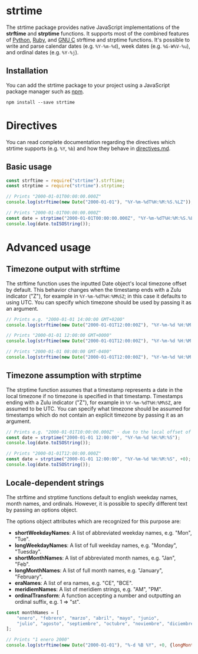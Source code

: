 # strtime

The strtime package provides native JavaScript implementations of the
**strftime** and **strptime** functions.
It supports most of the combined features of
[Python](http://strftime.org/),
[Ruby](https://apidock.com/ruby/DateTime/strftime),
and [GNU C](https://www.gnu.org/software/libc/manual/html_node/Formatting-Calendar-Time.html)
strftime and strptime functions.
It's possible to write and parse calendar dates (e.g. `%Y-%m-%d`),
week dates (e.g. `%G-W%V-%u`), and ordinal dates (e.g. `%Y-%j`).

## Installation

You can add the strtime package to your project using a JavaScript package manager such as [npm](https://www.npmjs.com/get-npm).

``` text
npm install --save strtime
```

# Directives

You can read complete documentation regarding the directives which strtime
supports (e.g. `%Y`, `%b`) and how they behave in [directives.md](directives.md).

## Basic usage

``` js
const strftime = require("strtime").strftime;
const strptime = require("strtime").strptime;

// Prints "2000-01-01T00:00:00.000Z"
console.log(strftime(new Date("2000-01-01"), "%Y-%m-%dT%H:%M:%S.%LZ"));

// Prints "2000-01-01T00:00:00.000Z"
const date = strptime("2000-01-01T00:00:00.000Z", "%Y-%m-%dT%H:%M:%S.%LZ");
console.log(date.toISOString());
```

# Advanced usage

## Timezone output with strftime

The strftime function uses the inputted Date object's local timezone offset by
default.
This behavior changes when the timestamp ends with a Zulu indicator ("Z"),
for example in `%Y-%m-%dT%H:%M%SZ`; in this case it defaults to using UTC.
You can specify which timezone should be used by passing it as an argument.

``` js
// Prints e.g. "2000-01-01 14:00:00 GMT+0200"
console.log(strftime(new Date("2000-01-01T12:00:00Z"), "%Y-%m-%d %H:%M:%S GMT%z"));

// Prints "2000-01-01 12:00:00 GMT+0000"
console.log(strftime(new Date("2000-01-01T12:00:00Z"), "%Y-%m-%d %H:%M:%S GMT%z", +0));

// Prints "2000-01-01 08:00:00 GMT-0400"
console.log(strftime(new Date("2000-01-01T12:00:00Z"), "%Y-%m-%d %H:%M:%S GMT%z", "EDT"));
```

## Timezone assumption with strptime

The strptime function assumes that a timestamp represents a date in the local
timezone if no timezone is specified in that timestamp.
Timestamps ending with a Zulu indicator ("Z"), for example in `%Y-%m-%dT%H:%M%SZ`,
are assumed to be UTC.
You can specify what timezone should be assumed for timestamps which do not
contain an explicit timezone by passing it as an argument.

``` js
// Prints e.g. "2000-01-01T10:00:00.000Z" - due to the local offset of GMT+0200
const date = strptime("2000-01-01 12:00:00", "%Y-%m-%d %H:%M:%S");
console.log(date.toISOString());

// Prints "2000-01-01T12:00:00.000Z"
const date = strptime("2000-01-01 12:00:00", "%Y-%m-%d %H:%M:%S", +0);
console.log(date.toISOString());
```

## Locale-dependent strings

The strftime and strptime functions default to english weekday names,
month names, and ordinals.
However, it is possible to specify different text by passing an options object.

The options object attributes which are recognized for this purpose are:

- **shortWeekdayNames**: A list of abbreviated weekday names, e.g. "Mon", "Tue".
- **longWeekdayNames**: A list of full weekday names, e.g. "Monday", "Tuesday".
- **shortMonthNames**: A list of abbreviated month names, e.g. "Jan", "Feb".
- **longMonthNames**: A list of full month names, e.g. "January", "February".
- **eraNames**: A list of era names, e.g. "CE", "BCE".
- **meridiemNames**: A list of meridiem strings, e.g. "AM", "PM".
- **ordinalTransform**: A function accepting a number and outputting an ordinal suffix, e.g. 1 => "st".

``` js
const monthNames = [
    "enero", "febrero", "marzo", "abril", "mayo", "junio",
    "julio", "agosto", "septiembre", "octubre", "noviembre", "diciembre"
];

// Prints "1 enero 2000"
console.log(strftime(new Date("2000-01-01"), "%-d %B %Y", +0, {longMonthNames: monthNames}));
```
